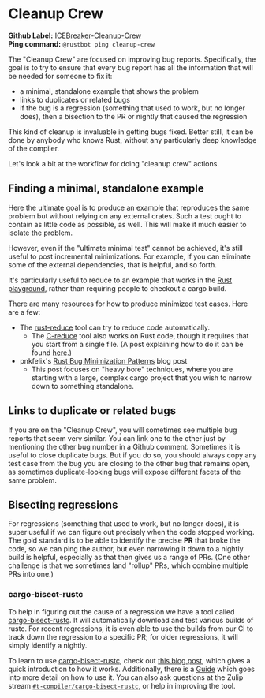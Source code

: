 # Cleanup Crew

**Github Label:** [ICEBreaker-Cleanup-Crew] <br>
**Ping command:** `@rustbot ping cleanup-crew`

[ICEBreaker-Cleanup-Crew]: https://github.com/rust-lang/rust/labels/ICEBreaker-Cleanup-Crew

The "Cleanup Crew" are focused on improving bug reports. Specifically,
the goal is to try to ensure that every bug report has all the
information that will be needed for someone to fix it:

* a minimal, standalone example that shows the problem
* links to duplicates or related bugs
* if the bug is a regression (something that used to work, but no longer does),
  then a bisection to the PR or nightly that caused the regression

This kind of cleanup is invaluable in getting bugs fixed. Better
still, it can be done by anybody who knows Rust, without any
particularly deep knowledge of the compiler.

Let's look a bit at the workflow for doing "cleanup crew" actions.

## Finding a minimal, standalone example

Here the ultimate goal is to produce an example that reproduces the same
problem but without relying on any external crates. Such a test ought to contain
as little code as possible, as well. This will make it much easier to isolate the problem.

However, even if the "ultimate minimal test" cannot be achieved, it's
still useful to post incremental minimizations. For example, if you
can eliminate some of the external dependencies, that is helpful, and
so forth. 

It's particularly useful to reduce to an example that works
in the [Rust playground](https://play.rust-lang.org/), rather than
requiring people to checkout a cargo build.

There are many resources for how to produce minimized test cases. Here
are a few:

* The [rust-reduce](https://github.com/jethrogb/rust-reduce) tool can try to reduce
  code automatically.
  * The [C-reduce](https://github.com/csmith-project/creduce) tool also works
    on Rust code, though it requires that you start from a single
    file. (A post explaining how to do it can be found [here](https://insaneinside.net/2017/09/12/whole-crate-bug-reduction-with-creduce.html).)
* pnkfelix's [Rust Bug Minimization Patterns] blog post
  * This post focuses on "heavy bore" techniques, where you are
    starting with a large, complex cargo project that you wish to
    narrow down to something standalone.

[Rust Bug Minimization Patterns]: http://blog.pnkfx.org/blog/2019/11/18/rust-bug-minimization-patterns/

## Links to duplicate or related bugs

If you are on the "Cleanup Crew", you will sometimes see multiple bug
reports that seem very similar. You can link one to the other just by
mentioning the other bug number in a Github comment. Sometimes it is
useful to close duplicate bugs. But if you do so, you should always
copy any test case from the bug you are closing to the other bug that
remains open, as sometimes duplicate-looking bugs will expose
different facets of the same problem.

## Bisecting regressions

For regressions (something that used to work, but no longer does), it
is super useful if we can figure out precisely when the code stopped
working.  The gold standard is to be able to identify the precise
**PR** that broke the code, so we can ping the author, but even
narrowing it down to a nightly build is helpful, especially as that
then gives us a range of PRs. (One other challenge is that we
sometimes land "rollup" PRs, which combine multiple PRs into one.)

### cargo-bisect-rustc

To help in figuring out the cause of a regression we have a tool
called [cargo-bisect-rustc]. It will automatically download and test
various builds of rustc. For recent regressions, it is even able to
use the builds from our CI to track down the regression to a specific
PR; for older regressions, it will simply identify a nightly.

To learn to use [cargo-bisect-rustc], check out [this blog post][learn], which
gives a quick introduction to how it works. Additionally, there is a [Guide]
which goes into more detail on how to use it. You can also ask questions at
the Zulip stream [`#t-compiler/cargo-bisect-rustc`][zcbr], or help in
improving the tool.

[cargo-bisect-rustc]: https://github.com/rust-lang/cargo-bisect-rustc/
[learn]: https://blog.rust-lang.org/inside-rust/2019/12/18/bisecting-rust-compiler.html
[zcbr]: https://rust-lang.zulipchat.com/#narrow/stream/217417-t-compiler.2Fcargo-bisect-rustc
[Guide]: https://rust-lang.github.io/cargo-bisect-rustc/
